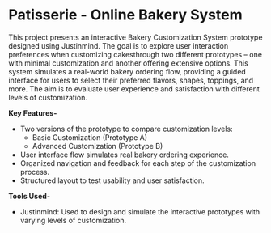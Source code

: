 # Patisserie - Online Bakery System

This project presents an interactive Bakery Customization System prototype designed using Justinmind. The goal is to explore user interaction preferences when customizing cakesthrough two different prototypes – one with minimal customization and another offering extensive options. This system simulates a real-world bakery ordering flow, providing a guided interface for users to select their preferred flavors, shapes, toppings, and more. The aim is to evaluate user experience and satisfaction with different levels of customization.

**Key Features-** 
- Two versions of the prototype to compare customization levels:
  - Basic Customization (Prototype A)
  - Advanced Customization (Prototype B)
- User interface flow simulates real bakery ordering experience.
- Organized navigation and feedback for each step of the customization process.
- Structured layout to test usability and user satisfaction.

**Tools Used-**

- Justinmind: Used to design and simulate the interactive prototypes with varying levels of customization.
